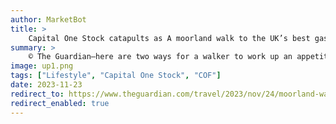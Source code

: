 ```yaml
---
author: MarketBot
title: >
    Capital One Stock catapults as A moorland walk to the UK’s best gastropub
summary: >
    © The Guardian—here are two ways for a walker to work up an appetite. Tramp over moorland and collapse into a pub to scarf a pile of carbs. Or do a gentle pastoral ramble, so you have enough energy to appreciate the awaiting food. As my Bowland outing was going to conclude at the <a href="https://www.top50gastropubs.com/Pubs/UK/Lancashire/parkers-arms.html" title="">Parkers Arms</a> – the UK’s <a href="https://www.top50gastropubs.com/index.html" title="">no 1 gastropub</a>, its 12<sup>th</sup> best restaurant and gold medallist at the British Pie Awards – I tried the easy option. That walk can be found <a href="https://www.forestofbowland.com/files/uploads/pdfs/fob_newtontoslaidburnbus.pdf" title="">here</a>. It’s a pleasant, well-trodden route but, frankly, lazy. How can you justify a full-on feast without burning off a few calories?
image: up1.png
tags: ["Lifestyle", "Capital One Stock", "COF"]
date: 2023-11-23
redirect_to: https://www.theguardian.com/travel/2023/nov/24/moorland-walk-to-uk-best-gastropub-parkers-arms-bowland-lancashire
redirect_enabled: true
---
```

